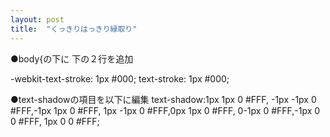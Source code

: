 ```yaml
---
layout: post
title:  "くっきりはっきり縁取り"
---
```



●body{の下に
下の２行を追加

-webkit-text-stroke: 1px #000;
  text-stroke: 1px #000;

●text-shadowの項目を以下に編集
  text-shadow:1px 1px 0 #FFF, -1px -1px 0 #FFF,-1px 1px 0 #FFF, 1px -1px 0 #FFF,0px 1px 0 #FFF,  0-1px 0 #FFF,-1px 0 0 #FFF, 1px 0 0 #FFF;